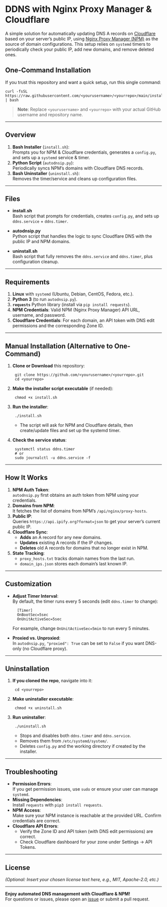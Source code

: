 # DDNS with Nginx Proxy Manager & Cloudflare

A simple solution for automatically updating DNS A records on [Cloudflare](https://cloudflare.com) based on your server’s public IP, using [Nginx Proxy Manager (NPM)](https://nginxproxymanager.com/) as the source of domain configurations. This setup relies on `systemd` timers to periodically check your public IP, add new domains, and remove deleted ones.

## One-Command Installation

If you trust this repository and want a quick setup, run this single command:

    curl -fsSL https://raw.githubusercontent.com/<yourusername>/<yourrepo>/main/install.sh | bash

> **Note**: Replace `<yourusername>` and `<yourrepo>` with your actual GitHub username and repository name.

---

## Overview

1. **Bash Installer** (`install.sh`):  
   Prompts you for NPM & Cloudflare credentials, generates a `config.py`, and sets up a `systemd` service & timer.  
2. **Python Script** (`autodnsip.py`):  
   Periodically syncs NPM’s domains with Cloudflare DNS records.  
3. **Bash Uninstaller** (`uninstall.sh`):  
   Removes the timer/service and cleans up configuration files.

---

## Files

- **install.sh**  
  Bash script that prompts for credentials, creates `config.py`, and sets up `ddns.service` + `ddns.timer`.

- **autodnsip.py**  
  Python script that handles the logic to sync Cloudflare DNS with the public IP and NPM domains.

- **uninstall.sh**  
  Bash script that fully removes the `ddns.service` and `ddns.timer`, plus configuration cleanup.

---

## Requirements

1. **Linux** with `systemd` (Ubuntu, Debian, CentOS, Fedora, etc.).  
2. **Python 3** (to run `autodnsip.py`).  
3. **`requests`** Python library (install via `pip install requests`).  
4. **NPM Credentials**: Valid NPM (Nginx Proxy Manager) API URL, username, and password.  
5. **Cloudflare Credentials**: For each domain, an API token with DNS edit permissions and the corresponding Zone ID.

---

## Manual Installation (Alternative to One-Command)

1. **Clone or Download** this repository:

        git clone https://github.com/<yourusername>/<yourrepo>.git
        cd <yourrepo>

2. **Make the installer script executable** (if needed):

        chmod +x install.sh

3. **Run the installer**:

        ./install.sh

   - The script will ask for NPM and Cloudflare details, then create/update files and set up the systemd timer.

4. **Check the service status**:

        systemctl status ddns.timer
        # or
        sudo journalctl -u ddns.service -f

---

## How It Works

1. **NPM Auth Token**:  
   `autodnsip.py` first obtains an auth token from NPM using your credentials.
2. **Domains from NPM**:  
   It fetches the list of domains from NPM’s `/api/nginx/proxy-hosts`.
3. **Public IP**:  
   Queries `https://api.ipify.org?format=json` to get your server’s current public IP.
4. **Cloudflare Sync**:
   - **Adds** an A record for any new domains.
   - **Updates** existing A records if the IP changes.
   - **Deletes** old A records for domains that no longer exist in NPM.
5. **State Tracking**:
   - `proxy_hosts.txt` tracks domain names from the last run.
   - `domain_ips.json` stores each domain’s last known IP.

---

## Customization

- **Adjust Timer Interval**:  
  By default, the timer runs every 5 seconds (edit `ddns.timer` to change):
  
        [Timer]
        OnBootSec=5sec
        OnUnitActiveSec=5sec

  For example, change `OnUnitActiveSec=5min` to run every 5 minutes.

- **Proxied vs. Unproxied**:  
  In `autodnsip.py`, `"proxied": True` can be set to `False` if you want DNS-only (no Cloudflare proxy).

---

## Uninstallation

1. **If you cloned the repo**, navigate into it:

        cd <yourrepo>

2. **Make uninstaller executable**:

        chmod +x uninstall.sh

3. **Run uninstaller**:

        ./uninstall.sh

   - Stops and disables both `ddns.timer` and `ddns.service`.
   - Removes them from `/etc/systemd/system/`.
   - Deletes `config.py` and the working directory if created by the installer.

---

## Troubleshooting

- **Permission Errors**:  
  If you get permission issues, use `sudo` or ensure your user can manage `systemd`.
- **Missing Dependencies**:  
  Install `requests` with `pip3 install requests`.
- **NPM Access**:  
  Make sure your NPM instance is reachable at the provided URL. Confirm credentials are correct.
- **Cloudflare API Errors**:
  - Verify the Zone ID and API token (with DNS edit permissions) are correct.
  - Check Cloudflare dashboard for your zone under Settings → API Tokens.

---

## License

*(Optional: Insert your chosen license text here, e.g., MIT, Apache-2.0, etc.)*

---

**Enjoy automated DNS management with Cloudflare & NPM!**  
For questions or issues, please open an [issue](../../issues) or submit a pull request.
